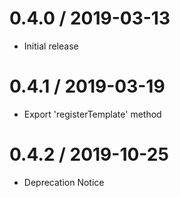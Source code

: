 0.4.0 / 2019-03-13
==================

  * Initial release

0.4.1 / 2019-03-19
==================

  * Export 'registerTemplate' method

0.4.2 / 2019-10-25
==================

  * Deprecation Notice
